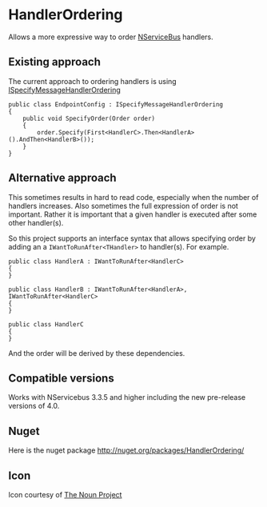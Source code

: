 HandlerOrdering
===============

Allows a more expressive way to order [NServiceBus](http://nservicebus.com/) handlers.

## Existing approach

The current approach to ordering handlers is using [ISpecifyMessageHandlerOrdering](http://support.nservicebus.com/customer/portal/articles/862397-how-do-i-specify-the-order-in-which-handlers-are-invoked)


    public class EndpointConfig : ISpecifyMessageHandlerOrdering
    {
        public void SpecifyOrder(Order order)
        {
            order.Specify(First<HandlerC>.Then<HandlerA>().AndThen<HandlerB>());
        }
    }

## Alternative approach

This sometimes results in hard to read code, especially when the number of handlers increases. Also sometimes the full expression of order is not important. Rather it is important that a given handler is executed after some other handler(s).

So this project supports an interface syntax that allows specifying order by adding an a `IWantToRunAfter<THandler>` to  handler(s). For example.

    public class HandlerA : IWantToRunAfter<HandlerC>
    {
    }

    public class HandlerB : IWantToRunAfter<HandlerA>, IWantToRunAfter<HandlerC>
    {
    }

    public class HandlerC
    {
    }

And the order will be derived by these dependencies.

## Compatible versions

Works with NServicebus 3.3.5 and higher including the new pre-release versions of 4.0.

## Nuget

Here is the nuget package http://nuget.org/packages/HandlerOrdering/



## Icon

Icon courtesy of [The Noun Project](http://thenounproject.com)



 

